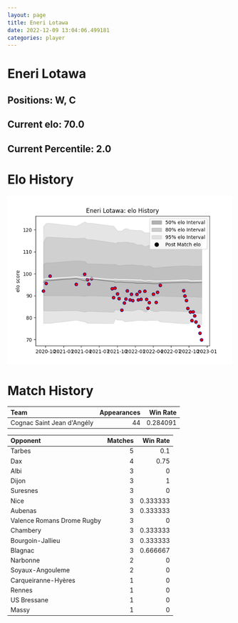 ```yaml
---  
layout: page  
title: Eneri Lotawa  
date: 2022-12-09 13:04:06.499181  
categories: player  
---
```

# Eneri Lotawa

## Positions: W, C

## Current elo: 70.0

## Current Percentile: 2.0

# Elo History


![elo history](history_EneriLotawa.png)
# Match History


| Team                       |   Appearances |   Win Rate |
|:---------------------------|--------------:|-----------:|
| Cognac Saint Jean d'Angély |            44 |   0.284091 |

| Opponent                   |   Matches |   Win Rate |
|:---------------------------|----------:|-----------:|
| Tarbes                     |         5 |   0.1      |
| Dax                        |         4 |   0.75     |
| Albi                       |         3 |   0        |
| Dijon                      |         3 |   1        |
| Suresnes                   |         3 |   0        |
| Nice                       |         3 |   0.333333 |
| Aubenas                    |         3 |   0.333333 |
| Valence Romans Drome Rugby |         3 |   0        |
| Chambery                   |         3 |   0.333333 |
| Bourgoin-Jallieu           |         3 |   0.333333 |
| Blagnac                    |         3 |   0.666667 |
| Narbonne                   |         2 |   0        |
| Soyaux-Angouleme           |         2 |   0        |
| Carqueiranne-Hyères        |         1 |   0        |
| Rennes                     |         1 |   0        |
| US Bressane                |         1 |   0        |
| Massy                      |         1 |   0        |